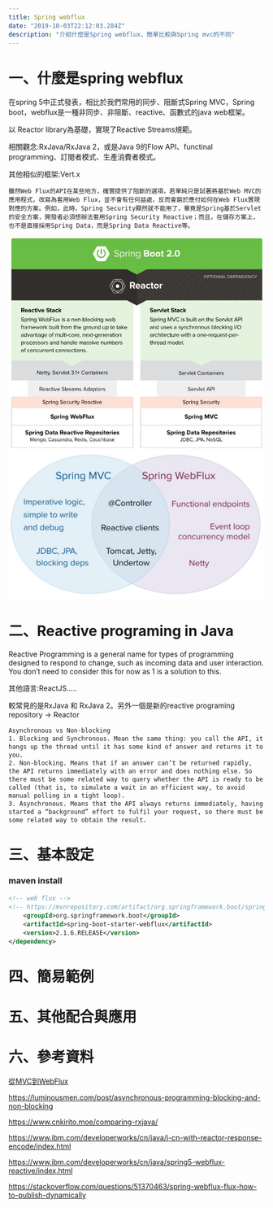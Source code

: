 ```yaml
---
title: Spring webflux
date: "2019-10-03T22:12:03.284Z"
description: "介紹什麼是Spring webflux，簡單比較與Spring mvc的不同"
---
```


# 一、什麼是spring webflux

在spring 5中正式發表，相比於我們常用的同步、阻斷式Spring MVC，Spring boot，webflux是一種非同步、非阻斷、reactive、函數式的java web框架。

以 Reactor library為基礎，實現了Reactive Streams規範。

相關觀念:RxJava/RxJava 2，或是Java 9的Flow API、functinal programming、訂閱者模式、生產消費者模式。

其他相似的框架:Vert.x

```
雖然Web Flux的API在某些地方，確實提供了阻斷的選項，若單純只是試著將基於Web MVC的應用程式，改寫為套用Web Flux，並不會有任何益處，反而會窮於應付如何在Web Flux實現對應的方案。例如，此時，Spring Security顯然就不能用了，畢竟是Spring基於Servlet的安全方案，開發者必須想辦法套用Spring Security Reactive；而且，在儲存方案上，也不是直接採用Spring Data，而是Spring Data Reactive等。
```



<img src="assets/WebFlux-1.jpg" alt="WebFlux-1" style="zoom: 67%;" />

<img src="assets/WebFlux-2.jpg" alt="WebFlux-2" style="zoom: 50%;" />

# 二、Reactive programing in Java

Reactive Programming is a general name for types of programming designed to respond to change, such as incoming data and user interaction. You don’t need to consider this for now as 1 is a solution to this.

其他語言:ReactJS.....

較常見的是RxJava 和 RxJava 2。另外一個是新的reactive programing repository -> Reactor

```
Asynchronous vs Non-blocking
1. Blocking and Synchronous. Mean the same thing: you call the API, it hangs up the thread until it has some kind of answer and returns it to you.
2. Non-blocking. Means that if an answer can’t be returned rapidly, the API returns immediately with an error and does nothing else. So there must be some related way to query whether the API is ready to be called (that is, to simulate a wait in an efficient way, to avoid manual polling in a tight loop).
3. Asynchronous. Means that the API always returns immediately, having started a “background” effort to fulfil your request, so there must be some related way to obtain the result.
```





# 三、基本設定

### maven install

```xml
<!-- web flux -->
<!-- https://mvnrepository.com/artifact/org.springframework.boot/spring-boot-starter-webflux --><dependency>    
    <groupId>org.springframework.boot</groupId>    
    <artifactId>spring-boot-starter-webflux</artifactId>    
    <version>2.1.6.RELEASE</version>
</dependency>
```



# 四、簡易範例

# 五、其他配合與應用
# 六、參考資料

[從MVC到WebFlux](https://www.ithome.com.tw/voice/128381)

https://luminousmen.com/post/asynchronous-programming-blocking-and-non-blocking 

https://www.cnkirito.moe/comparing-rxjava/

https://www.ibm.com/developerworks/cn/java/j-cn-with-reactor-response-encode/index.html

https://www.ibm.com/developerworks/cn/java/spring5-webflux-reactive/index.html

https://stackoverflow.com/questions/51370463/spring-webflux-flux-how-to-publish-dynamically

